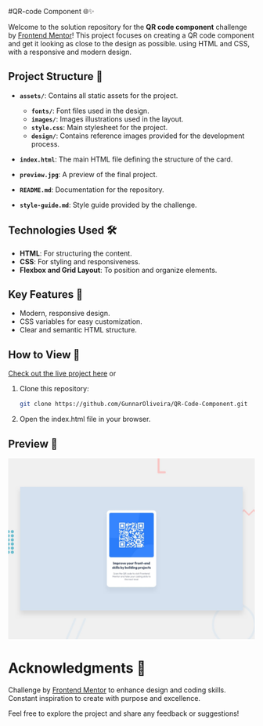#QR-code Component 🌐✨

Welcome to the solution repository for the **QR code component** challenge by [Frontend Mentor](https://www.frontendmentor.io/challenges/qr-code-component-iux_sIO_H)! This project focuses on creating a QR code component and get it looking as close to the design as possible. using HTML and CSS, with a responsive and modern design.

## Project Structure 📂

- **`assets/`**: Contains all static assets for the project.

  - **`fonts/`**: Font files used in the design.
  - **`images/`**: Images illustrations used in the layout.
  - **`style.css`**: Main stylesheet for the project.
  - **`design/`**: Contains reference images provided for the development process.

- **`index.html`**: The main HTML file defining the structure of the card.
- **`preview.jpg`**: A preview of the final project.
- **`README.md`**: Documentation for the repository.
- **`style-guide.md`**: Style guide provided by the challenge.

## Technologies Used 🛠️

- **HTML**: For structuring the content.
- **CSS**: For styling and responsiveness.
- **Flexbox and Grid Layout**: To position and organize elements.

## Key Features 🌟

- Modern, responsive design.
- CSS variables for easy customization.
- Clear and semantic HTML structure.

## How to View 🚀

[Check out the live project here](https://gunnaroliveira.github.io/QR-Code-Component/) or

1. Clone this repository:

   ```bash
   git clone https://github.com/GunnarOliveira/QR-Code-Component.git

   ```

2. Open the index.html file in your browser.

## Preview 👀

![Design preview for the Blog preview card coding challenge](./preview.jpg)

# Acknowledgments 🙏

Challenge by [Frontend Mentor](https://www.frontendmentor.io/challenges/qr-code-component-iux_sIO_H) to enhance design and coding skills.  
Constant inspiration to create with purpose and excellence.

Feel free to explore the project and share any feedback or suggestions!
